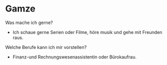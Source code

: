 # Gamze
Was mache ich gerne?

* Ich schaue gerne Serien oder Filme, höre musik und gehe mit Freunden raus. 

Welche Berufe kann ich mir vorstellen? 

* Finanz-und Rechnungswesenassistentin oder Bürokaufrau. 
